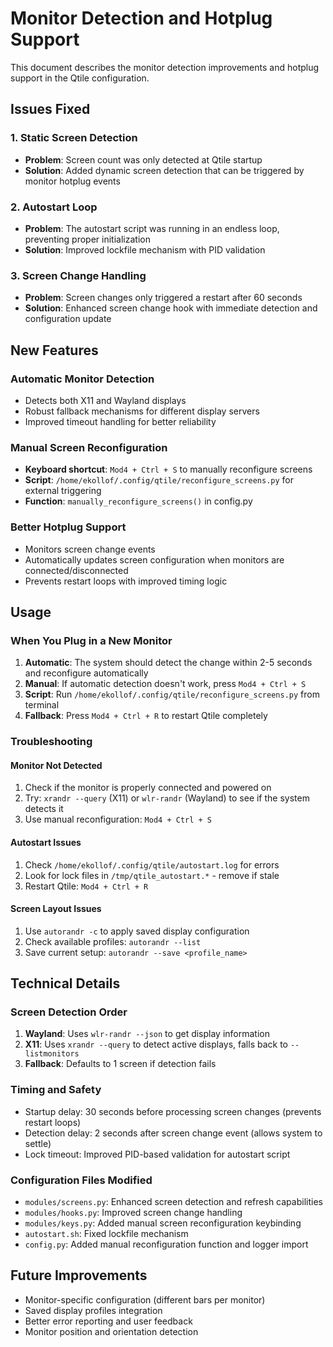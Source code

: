 # Monitor Detection and Hotplug Support

This document describes the monitor detection improvements and hotplug support in the Qtile configuration.

## Issues Fixed

### 1. Static Screen Detection
- **Problem**: Screen count was only detected at Qtile startup
- **Solution**: Added dynamic screen detection that can be triggered by monitor hotplug events

### 2. Autostart Loop
- **Problem**: The autostart script was running in an endless loop, preventing proper initialization
- **Solution**: Improved lockfile mechanism with PID validation

### 3. Screen Change Handling
- **Problem**: Screen changes only triggered a restart after 60 seconds
- **Solution**: Enhanced screen change hook with immediate detection and configuration update

## New Features

### Automatic Monitor Detection
- Detects both X11 and Wayland displays
- Robust fallback mechanisms for different display servers
- Improved timeout handling for better reliability

### Manual Screen Reconfiguration
- **Keyboard shortcut**: `Mod4 + Ctrl + S` to manually reconfigure screens
- **Script**: `/home/ekollof/.config/qtile/reconfigure_screens.py` for external triggering
- **Function**: `manually_reconfigure_screens()` in config.py

### Better Hotplug Support
- Monitors screen change events
- Automatically updates screen configuration when monitors are connected/disconnected
- Prevents restart loops with improved timing logic

## Usage

### When You Plug in a New Monitor
1. **Automatic**: The system should detect the change within 2-5 seconds and reconfigure automatically
2. **Manual**: If automatic detection doesn't work, press `Mod4 + Ctrl + S`
3. **Script**: Run `/home/ekollof/.config/qtile/reconfigure_screens.py` from terminal
4. **Fallback**: Press `Mod4 + Ctrl + R` to restart Qtile completely

### Troubleshooting

#### Monitor Not Detected
1. Check if the monitor is properly connected and powered on
2. Try: `xrandr --query` (X11) or `wlr-randr` (Wayland) to see if the system detects it
3. Use manual reconfiguration: `Mod4 + Ctrl + S`

#### Autostart Issues
1. Check `/home/ekollof/.config/qtile/autostart.log` for errors
2. Look for lock files in `/tmp/qtile_autostart.*` - remove if stale
3. Restart Qtile: `Mod4 + Ctrl + R`

#### Screen Layout Issues
1. Use `autorandr -c` to apply saved display configuration
2. Check available profiles: `autorandr --list`
3. Save current setup: `autorandr --save <profile_name>`

## Technical Details

### Screen Detection Order
1. **Wayland**: Uses `wlr-randr --json` to get display information
2. **X11**: Uses `xrandr --query` to detect active displays, falls back to `--listmonitors`
3. **Fallback**: Defaults to 1 screen if detection fails

### Timing and Safety
- Startup delay: 30 seconds before processing screen changes (prevents restart loops)
- Detection delay: 2 seconds after screen change event (allows system to settle)
- Lock timeout: Improved PID-based validation for autostart script

### Configuration Files Modified
- `modules/screens.py`: Enhanced screen detection and refresh capabilities
- `modules/hooks.py`: Improved screen change handling
- `modules/keys.py`: Added manual screen reconfiguration keybinding
- `autostart.sh`: Fixed lockfile mechanism
- `config.py`: Added manual reconfiguration function and logger import

## Future Improvements

- Monitor-specific configuration (different bars per monitor)
- Saved display profiles integration
- Better error reporting and user feedback
- Monitor position and orientation detection
